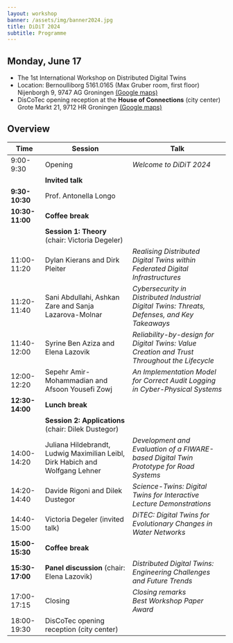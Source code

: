 ```yaml
---
layout: workshop
banner: /assets/img/banner2024.jpg
title: DiDiT 2024
subtitle: Programme
---
```


## Monday, June 17
* The 1st International Workshop on Distributed Digital Twins 
* Location: Bernoulliborg 5161.0165 (Max Gruber room, first floor) Nijenborgh 9, 9747 AG Groningen [(Google maps)](https://maps.app.goo.gl/w9Eh1DgGUDtJd6zL7)
* DisCoTec opening reception at the **House of Connections** (city center) Grote Markt 21, 9712 HR Groningen [(Google maps)](https://maps.app.goo.gl/5jKuy5guapawf7iJ8)

## Overview

| Time            | Session                                                                       | Talk                                                                                          |
|-----------------|-------------------------------------------------------------------------------|-----------------------------------------------------------------------------------------------|
| 9:00-9:30       | Opening                                                                       | _Welcome to DiDiT 2024_                                                                       |
|                 | **Invited talk**                                                              |                                                                                               |
| **9:30-10:30**  | Prof. Antonella Longo                                                         |                                                                                               |
| **10:30-11:00** | **Coffee break**                                                              |                                                                                               |
|                 | **Session 1: Theory** (chair: Victoria Degeler)                               |                                                                                               |
| 11:00-11:20     | Dylan Kierans and Dirk Pleiter                                                | _Realising Distributed Digital Twins within Federated Digital Infrastructures_                |
| 11:20-11:40     | Sani Abdullahi, Ashkan Zare and Sanja Lazarova-Molnar                         | _Cybersecurity in Distributed Industrial Digital Twins: Threats, Defenses, and Key Takeaways_ |
| 11:40-12:00     | Syrine Ben Aziza and Elena Lazovik                                            | _Reliability-by-design for Digital Twins: Value Creation and Trust Throughout the Lifecycle_  |
| 12:00-12:20     | Sepehr Amir-Mohammadian and Afsoon Yousefi Zowj                               | _An Implementation Model for Correct Audit Logging in Cyber-Physical Systems_                 |
| **12:30-14:00** | **Lunch break**                                                               |                                                                                               |
|                 | **Session 2: Applications** (chair: Dilek Dustegor)                           |                                                                                               |
| 14:00-14:20     | Juliana Hildebrandt, Ludwig Maximilian Leibl, Dirk Habich and Wolfgang Lehner | _Development and Evaluation of a FIWARE-based Digital Twin Prototype for Road Systems_        |
| 14:20-14:40     | Davide Rigoni and Dilek Dustegor                                              | _Science-Twins: Digital Twins for Interactive Lecture Demonstrations_                         |
| 14:40-15:00     | Victoria Degeler (invited talk)                                               | _DiTEC: Digital Twins for Evolutionary Changes in Water Networks_                             |
| **15:00-15:30** | **Coffee break**                                                              |                                                                                               |
| **15:30-17:00** | **Panel discussion** (chair: Elena Lazovik)                                   | _Distributed Digital Twins: Engineering Challenges and Future Trends_                         |
| 17:00-17:15     | Closing                                                                       | _Closing remarks_<br/> _Best Workshop Paper Award_                                            |
| 18:00-19:30     | DisCoTec opening reception (city center)                                      |                                                                                               |
